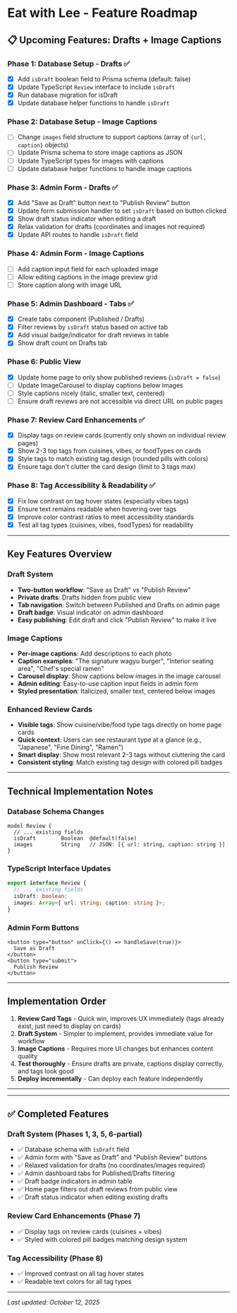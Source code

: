 # Eat with Lee - Feature Roadmap

## 📋 Upcoming Features: Drafts + Image Captions

### **Phase 1: Database Setup - Drafts** ✅
- [x] Add `isDraft` boolean field to Prisma schema (default: false)
- [x] Update TypeScript `Review` interface to include `isDraft`
- [x] Run database migration for isDraft
- [x] Update database helper functions to handle `isDraft`

### **Phase 2: Database Setup - Image Captions**
- [ ] Change `images` field structure to support captions (array of `{url, caption}` objects)
- [ ] Update Prisma schema to store image captions as JSON
- [ ] Update TypeScript types for images with captions
- [ ] Update database helper functions to handle image captions

### **Phase 3: Admin Form - Drafts** ✅
- [x] Add "Save as Draft" button next to "Publish Review" button
- [x] Update form submission handler to set `isDraft` based on button clicked
- [x] Show draft status indicator when editing a draft
- [x] Relax validation for drafts (coordinates and images not required)
- [x] Update API routes to handle `isDraft` field

### **Phase 4: Admin Form - Image Captions**
- [ ] Add caption input field for each uploaded image
- [ ] Allow editing captions in the image preview grid
- [ ] Store caption along with image URL

### **Phase 5: Admin Dashboard - Tabs** ✅
- [x] Create tabs component (Published / Drafts)
- [x] Filter reviews by `isDraft` status based on active tab
- [x] Add visual badge/indicator for draft reviews in table
- [x] Show draft count on Drafts tab

### **Phase 6: Public View**
- [x] Update home page to only show published reviews (`isDraft = false`)
- [ ] Update ImageCarousel to display captions below images
- [ ] Style captions nicely (italic, smaller text, centered)
- [ ] Ensure draft reviews are not accessible via direct URL on public pages

### **Phase 7: Review Card Enhancements** ✅
- [x] Display tags on review cards (currently only shown on individual review pages)
- [x] Show 2-3 top tags from cuisines, vibes, or foodTypes on cards
- [x] Style tags to match existing tag design (rounded pills with colors)
- [x] Ensure tags don't clutter the card design (limit to 3 tags max)

### **Phase 8: Tag Accessibility & Readability** ✅
- [x] Fix low contrast on tag hover states (especially vibes tags)
- [x] Ensure text remains readable when hovering over tags
- [x] Improve color contrast ratios to meet accessibility standards
- [x] Test all tag types (cuisines, vibes, foodTypes) for readability

---

## Key Features Overview

### Draft System
- **Two-button workflow**: "Save as Draft" vs "Publish Review"
- **Private drafts**: Drafts hidden from public view
- **Tab navigation**: Switch between Published and Drafts on admin page
- **Draft badge**: Visual indicator on admin dashboard
- **Easy publishing**: Edit draft and click "Publish Review" to make it live

### Image Captions
- **Per-image captions**: Add descriptions to each photo
- **Caption examples**: "The signature wagyu burger", "Interior seating area", "Chef's special ramen"
- **Carousel display**: Show captions below images in the image carousel
- **Admin editing**: Easy-to-use caption input fields in admin form
- **Styled presentation**: Italicized, smaller text, centered below images

### Enhanced Review Cards
- **Visible tags**: Show cuisine/vibe/food type tags directly on home page cards
- **Quick context**: Users can see restaurant type at a glance (e.g., "Japanese", "Fine Dining", "Ramen")
- **Smart display**: Show most relevant 2-3 tags without cluttering the card
- **Consistent styling**: Match existing tag design with colored pill badges

---

## Technical Implementation Notes

### Database Schema Changes
```prisma
model Review {
  // ... existing fields
  isDraft        Boolean  @default(false)
  images         String   // JSON: [{ url: string, caption: string }]
}
```

### TypeScript Interface Updates
```typescript
export interface Review {
  // ... existing fields
  isDraft: boolean;
  images: Array<{ url: string; caption: string }>;
}
```

### Admin Form Buttons
```tsx
<button type="button" onClick={() => handleSave(true)}>
  Save as Draft
</button>
<button type="submit">
  Publish Review
</button>
```

---

## Implementation Order
1. **Review Card Tags** - Quick win, improves UX immediately (tags already exist, just need to display on cards)
2. **Draft System** - Simpler to implement, provides immediate value for workflow
3. **Image Captions** - Requires more UI changes but enhances content quality
4. **Test thoroughly** - Ensure drafts are private, captions display correctly, and tags look good
5. **Deploy incrementally** - Can deploy each feature independently

---

---

## ✅ Completed Features

### Draft System (Phases 1, 3, 5, 6-partial)
- ✅ Database schema with `isDraft` field
- ✅ Admin form with "Save as Draft" and "Publish Review" buttons
- ✅ Relaxed validation for drafts (no coordinates/images required)
- ✅ Admin dashboard tabs for Published/Drafts filtering
- ✅ Draft badge indicators in admin table
- ✅ Home page filters out draft reviews from public view
- ✅ Draft status indicator when editing existing drafts

### Review Card Enhancements (Phase 7)
- ✅ Display tags on review cards (cuisines + vibes)
- ✅ Styled with colored pill badges matching design system

### Tag Accessibility (Phase 8)
- ✅ Improved contrast on all tag hover states
- ✅ Readable text colors for all tag types

---

*Last updated: October 12, 2025*
